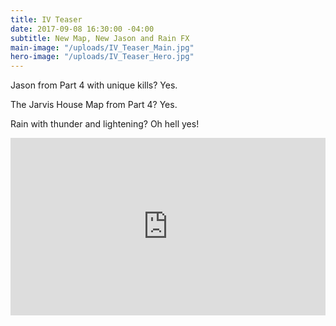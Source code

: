 ```yaml
---
title: IV Teaser
date: 2017-09-08 16:30:00 -04:00
subtitle: New Map, New Jason and Rain FX
main-image: "/uploads/IV_Teaser_Main.jpg"
hero-image: "/uploads/IV_Teaser_Hero.jpg"
---
```


Jason from Part 4 with unique kills? Yes.

The Jarvis House Map from Part 4? Yes.

Rain with thunder and lightening? Oh hell yes!

<style>.embed-container { position: relative; padding-bottom: 56.25%; height: 0; overflow: hidden; max-width: 100%; } .embed-container iframe, .embed-container object, .embed-container embed { position: absolute; top: 0; left: 0; width: 100%; height: 100%; }</style><div class='embed-container'><iframe src='https://www.youtube.com/embed/eprxe3tet1s' frameborder='0' allowfullscreen></iframe></div>